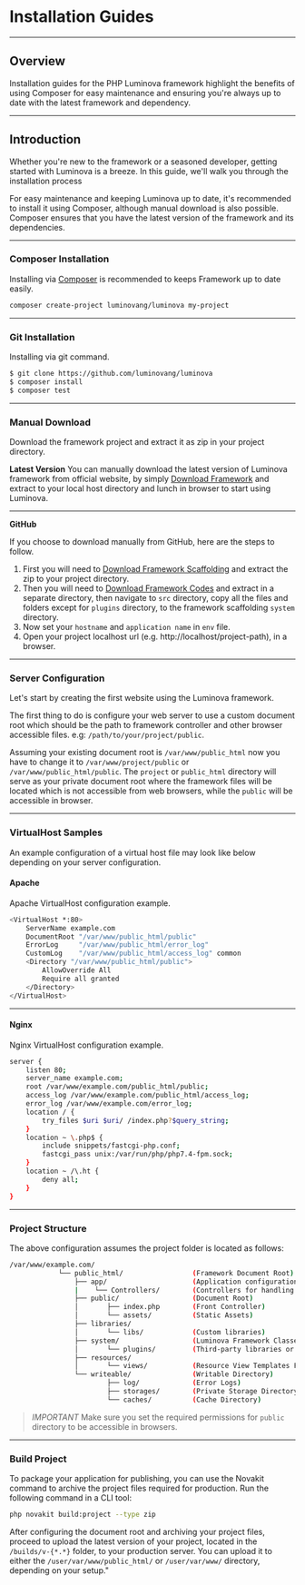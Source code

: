 # Installation Guides

***

## Overview

Installation guides for the PHP Luminova framework highlight the benefits of using Composer for easy maintenance and ensuring you're always up to date with the latest framework and dependency.

***

## Introduction

Whether you're new to the framework or a seasoned developer, getting started with Luminova is a breeze.  In this guide, we'll walk you through the installation process

For easy maintenance and keeping Luminova up to date, it's recommended to install it using Composer, although manual download is also possible. Composer ensures that you have the latest version of the framework and its dependencies.

***

### Composer Installation

Installing via [Composer](https://getcomposer.org/doc/00-intro.md) is recommended to keeps Framework up to date easily.

```bash
composer create-project luminovang/luminova my-project
```

***

###  Git Installation

Installing via git command.

```bash
$ git clone https://github.com/luminovang/luminova
$ composer install
$ composer test
```

***

### Manual Download 

Download the framework project and extract it as zip in your project directory.

**Latest Version**
You can manually download the latest version of Luminova framework from official website, by simply [Download Framework](/download/) and extract to your local host directory and lunch in browser to start using Luminova.

***

**GitHub**

If you choose to download manually from GitHub, here are the steps to follow.

1. First you will need to [Download Framework Scaffolding](https://github.com/luminovang/luminova/releases) and extract the zip to your project directory.
2. Then you will need to [Download Framework Codes](https://github.com/luminovang/framework/releases) and extract in a separate directory, then navigate to `src` directory, copy all the files and folders except for `plugins` directory, to the framework scaffolding `system` directory.
3. Now set your `hostname` and `application name` in `env` file.
4. Open your project localhost url (e.g. http://localhost/project-path), in a browser.

***

### Server Configuration

Let's start by creating the first website using the Luminova framework.

The first thing to do is configure your web server to use a custom document root which should be the path to framework controller and other browser accessible files. e.g:  `/path/to/your/project/public`.

Assuming your existing document root is `/var/www/public_html` now you have to change it to `/var/www/project/public` or `/var/www/public_html/public`. The `project` or `public_html` directory will serve as your private document root where the framework files will be located which is not accessible from web browsers, while the `public` will be accessible in browser.

***

### VirtualHost Samples

An example configuration of a virtual host file may look like below depending on your server configuration.

#### Apache

Apache VirtualHost configuration example.

```bash 
<VirtualHost *:80>
    ServerName example.com
    DocumentRoot "/var/www/public_html/public"
    ErrorLog     "/var/www/public_html/error_log"
    CustomLog    "/var/www/public_html/access_log" common
    <Directory "/var/www/public_html/public">
        AllowOverride All
        Require all granted
    </Directory>
</VirtualHost>
```
***

#### Nginx

Nginx VirtualHost configuration example.

```bash
server {
    listen 80;
    server_name example.com;
    root /var/www/example.com/public_html/public;
    access_log /var/www/example.com/public_html/access_log;
    error_log /var/www/example.com/error_log;
    location / {
        try_files $uri $uri/ /index.php?$query_string;
    }
    location ~ \.php$ {
        include snippets/fastcgi-php.conf;
        fastcgi_pass unix:/var/run/php/php7.4-fpm.sock;
    }
    location ~ /\.ht {
        deny all;
    }
}
```

***

### Project Structure

The above configuration assumes the project folder is located as follows:

```bash
/var/www/example.com/
            └── public_html/                 (Framework Document Root)
                ├── app/                     (Application configurations, utils, models and other files)
				|    └── Controllers/        (Controllers for handling application logic)
                ├── public/                  (Document Root)
                │       ├── index.php        (Front Controller)
                │       └── assets/          (Static Assets)
                ├── libraries/
                │       └── libs/            (Custom libraries)
                ├── system/                  (Luminova Framework Classes)
                │       └── plugins/         (Third-party libraries or plugins)
                ├── resources/
                │       └── views/           (Resource View Templates Files)
                └── writeable/               (Writable Directory)
                        ├── log/             (Error Logs)
                        ├── storages/        (Private Storage Directory)
                        └── caches/          (Cache Directory)
```

> *IMPORTANT*
> Make sure you set the required permissions for `public` directory to be accessible in browsers.

***

### Build Project

To package your application for publishing, you can use the Novakit command to archive the project files required for production. Run the following command in a CLI tool:

```bash 
php novakit build:project --type zip
```

After configuring the document root and archiving your project files, proceed to upload the latest version of your project, located in the `/builds/v-{*.*}` folder, to your production server. You can upload it to either the `/user/var/www/public_html/` or `/user/var/www/` directory, depending on your setup."
